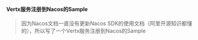 ####  Vertx服务注册到Nacos的Sample
> 因为Nacos文档一直没有更新Nacos SDK的使用文档（阿里开源知识都懂的），所以写了一个Vertx服务注册到Nacos的Sample
